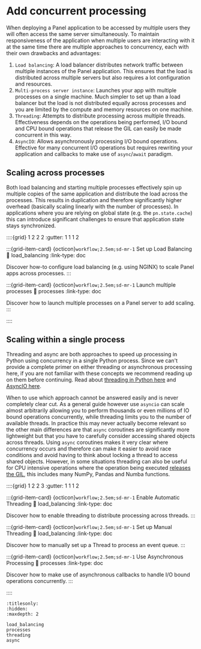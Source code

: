 # Add concurrent processing

When deploying a Panel application to be accessed by multiple users they will often access the same server simultaneously. To maintain responsiveness of the application when multiple users are interacting with it at the same time there are multiple approaches to concurrency, each with their own drawbacks and advantages:

1. `Load balancing`: A load balancer distributes network traffic between multiple instances of the Panel application. This ensures that the load is distributed across multiple servers but also requires a lot configuration and resources.
2. `Multi-process server instance`: Launches your app with multiple processes on a single machine. Much simpler to set up than a load balancer but the load is not distributed equally across processes and you are limited by the compute and memory resources on one machine.
2. `Threading`: Attempts to distribute processing across multiple threads. Effectiveness depends on the operations being performed, I/O bound and CPU bound operations that release the GIL can easily be made concurrent in this way.
3. `AsyncIO`: Allows asynchronously processing I/O bound operations. Effective for many concurrent I/O operations but requires rewriting your application and callbacks to make use of `async`/`await` paradigm.

## Scaling across processes

Both load balancing and starting multiple processes effectively spin up multiple copies of the same application and distribute the load across the processes. This results in duplication and therefore significantly higher overhead (basically scaling linearly with the number of processes). In applications where you are relying on global state (e.g. the `pn.state.cache`) this can introduce significant challenges to ensure that application state stays synchronized.

::::{grid} 1 2 2 2
:gutter: 1 1 1 2

:::{grid-item-card} {octicon}`workflow;2.5em;sd-mr-1` Set up Load Balancing
:link: load_balancing
:link-type: doc

Discover how-to configure load balancing (e.g. using NGINX) to scale Panel apps across processes.
:::

:::{grid-item-card} {octicon}`workflow;2.5em;sd-mr-1` Launch multiple processes
:link: processes
:link-type: doc

Discover how to launch multiple processes on a Panel server to add scaling.
:::

::::

## Scaling within a single process

Threading and async are both approaches to speed up processing in Python using concurrency in a single Python process. Since we can't provide a complete primer on either threading or asynchronous processing here, if you are not familiar with these concepts we recommend reading up on them before continuing. Read about [threading in Python here](https://realpython.com/intro-to-python-threading/) and [AsyncIO here](https://realpython.com/async-io-python/).

When to use which approach cannot be answered easily and is never completely clear cut. As a general guide however use `asyncio` can scale almost arbitrarily allowing you to perform thousands or even millions of IO bound operations concurrently, while threading  limits you to the number of available threads. In practice this may never actually become relevant so the other main differences are that `async` coroutines are significantly more lightweight but that you have to carefully consider accessing shared objects across threads. Using `async` coroutines makes it very clear where concurrency occurs and therefore can make it easier to avoid race conditions and avoid having to think about locking a thread to access shared objects. However, in some situations threading can also be useful for CPU intensive operations where the operation being executed [releases the GIL](https://realpython.com/python-gil/), this includes many NumPy, Pandas and Numba functions.

::::{grid} 1 2 2 3
:gutter: 1 1 1 2

:::{grid-item-card} {octicon}`workflow;2.5em;sd-mr-1` Enable Automatic Threading
:link: load_balancing
:link-type: doc

Discover how to enable threading to distribute processing across threads.
:::

:::{grid-item-card} {octicon}`workflow;2.5em;sd-mr-1` Set up Manual Threading
:link: load_balancing
:link-type: doc

Discover how to manually set up a Thread to process an event queue.
:::

:::{grid-item-card} {octicon}`workflow;2.5em;sd-mr-1` Use Asynchronous Processing
:link: processes
:link-type: doc

Discover how to make use of asynchronous callbacks to handle I/O bound operations concurrently.
:::

::::

```{toctree}
:titlesonly:
:hidden:
:maxdepth: 2

load_balancing
processes
threading
async
```
